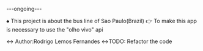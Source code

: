 ---ongoing---

:spades:	This project is about the bus line of Sao Paulo(Brazil)
:point_right:	To make this app is necessary to use the "olho vivo" api


:left_right_arrow:	Author:Rodrigo Lemos Fernandes 
:left_right_arrow:TODO:
Refactor the code
